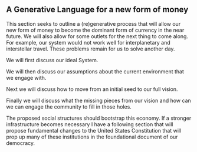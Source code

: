 

## A Generative Language for a new form of money

This section seeks to outline a (re)generative process that will allow our new form of money to become the dominant form of currency in the near future. We will also allow for some outlets for the next thing to come along. For example, our system would not work well for interplanetary and interstellar travel. These problems remain for us to solve another day.

We will first discuss our ideal System.

We will then discuss our assumptions about the current environment that we engage with.

Next we will discuss how to move from an initial seed to our full vision.

Finally we will discuss what the missing pieces from our vision and how can we can engage the community to fill in those holes.

The proposed social structures should bootstrap this economy. If a stronger infrastructure becomes necessary I have a following section that will propose fundamental changes to the United States Constitution that will prop up many of these institutions in the foundational document of our democracy.

